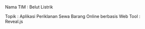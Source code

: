 Nama TIM : Belut Listrik

Topik : Aplikasi Periklanan Sewa Barang Online berbasis Web
Tool  : Reveal.js
 